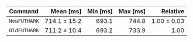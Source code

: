 | Command | Mean [ms] | Min [ms] | Max [ms] | Relative |
|:---|---:|---:|---:|---:|
| `NewFUTHARK` | 714.1 ± 15.2 | 693.1 | 744.8 | 1.00 ± 0.03 |
| `OldFUTHARK` | 711.2 ± 10.4 | 693.2 | 733.9 | 1.00 |
